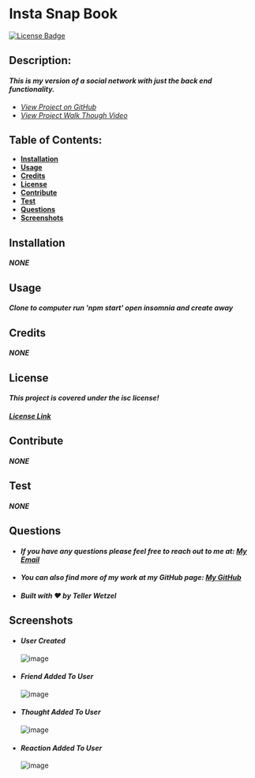 # Insta Snap Book

[![License Badge](https://img.shields.io/badge/license-ISC-blue.svg)](#license)

## Description:

#### _This is my version of a social network with just the back end functionality._

- _[View Project on GitHub](https://github.com/Teller35/insta-snap-book)_
- _[View Project Walk Though Video](https://drive.google.com/file/d/1bUZPyIgD5L_sniSmNVGhuM0W67tauaoT/view?usp=sharing)_

## Table of Contents:

- [**Installation**](#installation)
- [**Usage**](#usage)
- [**Credits**](#credits)
- [**License**](#license)
- [**Contribute**](#contribute)
- [**Test**](#test)
- [**Questions**](#questions)
- [**Screenshots**](#screenshots)

## Installation

#### _NONE_

## Usage

#### _Clone to computer run 'npm start' open insomnia and create away_

## Credits

#### _NONE_

## License

#### _This project is covered under the isc license!_

#### _[License Link](https://choosealicense.com/licenses/isc)_

## Contribute

#### _NONE_

## Test

#### _NONE_

## Questions

- #### _If you have any questions please feel free to reach out to me at: <a href='mailto:tellerwetzel@yahoo.com'></i>My Email</a>_
- #### _You can also find more of my work at my GitHub page: [My GitHub](https://github.com/Teller35)_
- #### _Built with ❤️ by Teller Wetzel_

## Screenshots

- #### _User Created_
  ![image](https://user-images.githubusercontent.com/79383305/125133530-39544280-e0c3-11eb-8a31-3ad38c3a1921.png)
- #### _Friend Added To User_
  ![image](https://user-images.githubusercontent.com/79383305/125133849-b67fb780-e0c3-11eb-824a-d8a5fd654c2c.png)
- #### _Thought Added To User_
  ![image](https://user-images.githubusercontent.com/79383305/125134034-f5157200-e0c3-11eb-91f5-66526d273b29.png)
- #### _Reaction Added To User_
  ![image](https://user-images.githubusercontent.com/79383305/125134174-3a39a400-e0c4-11eb-840f-e482e27a8bad.png)
